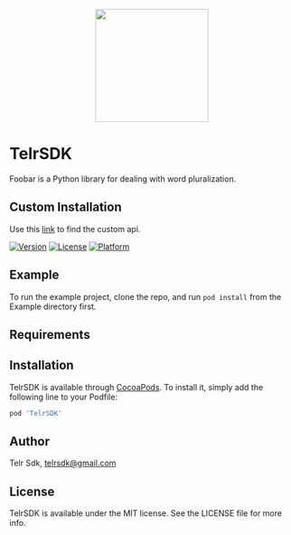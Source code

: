 <p align="center">
<img
src='https://github.com/telrsdk/TelrSDK/blob/master/Example/TelrSDK/Images.xcassets/logo.imageset/Telr-logo-green-rgb-2000w.png' width="200"/>
</p>

# TelrSDK

Foobar is a Python library for dealing with word pluralization.

## Custom Installation

Use this  [link](https://telr.com/support/knowledge-base/mobile-api-integration-guide/) to find the custom api.

[![Version](https://img.shields.io/cocoapods/v/TelrSDK.svg?style=flat)](https://cocoapods.org/pods/TelrSDK)
[![License](https://img.shields.io/cocoapods/l/TelrSDK.svg?style=flat)](https://cocoapods.org/pods/TelrSDK)
[![Platform](https://img.shields.io/cocoapods/p/TelrSDK.svg?style=flat)](https://cocoapods.org/pods/TelrSDK)

## Example

To run the example project, clone the repo, and run `pod install` from the Example directory first.

## Requirements

## Installation

TelrSDK is available through [CocoaPods](https://cocoapods.org). To install
it, simply add the following line to your Podfile:

```ruby
pod 'TelrSDK'
```

## Author

Telr Sdk, telrsdk@gmail.com

## License

TelrSDK is available under the MIT license. See the LICENSE file for more info.
